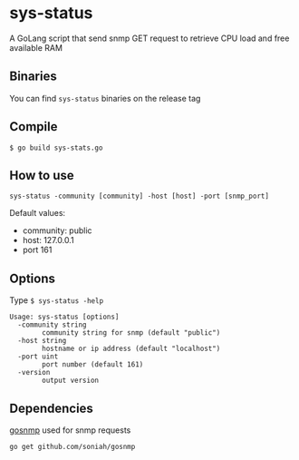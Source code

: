 # sys-status

A GoLang script that send snmp GET request to retrieve CPU load and free available RAM

## Binaries

You can find `sys-status` binaries on the release tag

## Compile

```
$ go build sys-stats.go
```
## How to use

```sys-status -community [community] -host [host] -port [snmp_port]```

Default values:
 - community: public
 - host: 127.0.0.1
 - port 161

## Options

Type `$ sys-status -help`
```
Usage: sys-status [options]
  -community string
        community string for snmp (default "public")
  -host string
        hostname or ip address (default "localhost")
  -port uint
        port number (default 161)
  -version
        output version
```

## Dependencies

[gosnmp](https://github.com/soniah/gosnmp) used for snmp requests
```
go get github.com/soniah/gosnmp
```